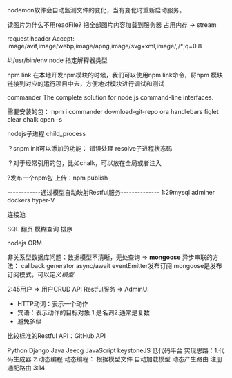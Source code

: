 nodemon软件会自动监测文件的变化，当有变化时重新启动服务。

读图片为什么不用readFile?
把全部图片内容加载到服务器 占用内存 -> stream

request header
Accept: image/avif,image/webp,image/apng,image/svg+xml,image/*,*/*;q=0.8

#!/usr/bin/env node
指定解释器类型

npm link 
在本地开发npm模块的时候，我们可以使用npm link命令，将npm 模块链接到对应的运行项目中去，方便地对模块进行调试和测试

commander
The complete solution for node.js command-line interfaces.

需要安装的包：
npm i commander download-git-repo ora handlebars figlet clear chalk open -s

nodejs子进程 child_process

？snpm init可以添加的功能：
错误处理
resolve子进程状态码


？对于经常引用的包，比如chalk，可以放在全局或者注入

?发布一个npm包
上传：npm publish

------------通过模型自动映射Restful服务--------------
1:29mysql adminer dockers hyper-V

连接池

SQL 翻页 模糊查询 排序

nodejs ORM

非关系型数据库问题：数据模型不清晰，无处查询 => **mongoose**
异步串联的方法：
callback generator async/await eventEmitter发布订阅
mongoose是发布订阅模式，可以定义*模型*

2:45用户 => 用户CRUD API Restful服务 => AdminUI

- HTTP动词：表示一个动作
- 宾语：表示动作的目标对象 1.是名词2.通常是复数
- 避免多级

比较标准的Restful API：GitHub API

Python Django
Java Jeecg
JavaScript keystoneJS 低代码平台
实现思路：1.代码生成器 2.动态编程
动态编程：
根据模型文件 自动加载模型
动态产生路由 注册通配路由
3:14